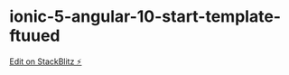 # ionic-5-angular-10-start-template-ftuued

[Edit on StackBlitz ⚡️](https://stackblitz.com/edit/ionic-5-angular-10-start-template-ftuued)